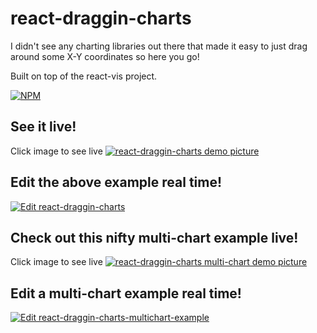 # react-draggin-charts

I didn't see any charting libraries out there that made it easy to just drag around some X-Y coordinates so here you go!

Built on top of the react-vis project.

[![NPM][nodei-image]][nodei-url]

## See it live!

Click image to see live
<a href="https://qxz2wx28kj.codesandbox.io/">
  <img alt="react-draggin-charts demo picture" src="https://user-images.githubusercontent.com/7177292/49692733-aed48c80-fb2f-11e8-80e1-018462a51991.jpg">
</a>

## Edit the above example real time!

<a href="https://codesandbox.io/s/qxz2wx28kj">
  <img alt="Edit react-draggin-charts" src="https://codesandbox.io/static/img/play-codesandbox.svg">
</a>

## Check out this nifty multi-chart example live!

Click image to see live
<a href="https://codesandbox.io/s/k3qjk8o5q5">
  <img alt="react-draggin-charts multi-chart demo picture" src="https://user-images.githubusercontent.com/7177292/49703713-7dfb6280-fbd6-11e8-8cbe-1cca9bdfb8b4.jpg">
</a>

## Edit a multi-chart example real time!

<a href="https://codesandbox.io/s/k3qjk8o5q5">
  <img alt="Edit react-draggin-charts-multichart-example" src="https://codesandbox.io/static/img/play-codesandbox.svg">
</a>

[nodei-image]: https://nodei.co/npm/react-draggin-charts.png?downloads=true&downloadRank=true&stars=true
[nodei-url]: https://www.npmjs.com/package/react-draggin-charts
